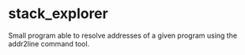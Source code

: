 stack_explorer
==============

Small program able to resolve addresses of a given program using the addr2line command tool.